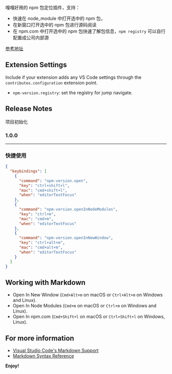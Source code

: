 嘎嘎好用的 npm 包定位插件，支持：

- 快速在 node_module 中打开选中的 npm 包，
- 在新窗口打开选中的 npm 包进行源码阅读
- 在 npm.com 中打开选中的 npm 包快速了解包信息，`npm registry` 可以自行配置成公司内部源

[参考地址](https://code.visualstudio.com/api/get-started/your-first-extension)

## Extension Settings

Include if your extension adds any VS Code settings through the `contributes.configuration` extension point.

- `npm-version.registry`: set the registry for jump navigate.

## Release Notes

项目初始化

### 1.0.0

---

### 快捷使用

```json
{
  "keybindings": [
    {
      "command": "npm-version.open",
      "key": "ctrl+shift+l",
      "mac": "cmd+shift+l",
      "when": "editorTextFocus"
    },
    {
      "command": "npm-version.openInNodeModules",
      "key": "ctrl+m",
      "mac": "cmd+m",
      "when": "editorTextFocus"
    },
    {
      "command": "npm-version.openInNewWindow",
      "key": "ctrl+alt+m",
      "mac": "cmd+alt+m",
      "when": "editorTextFocus"
    }
  ]
}
```

## Working with Markdown

- Open In New Window (`Cmd+Alt+m` on macOS or `Ctrl+Alt+m` on Windows and Linux).
- Open In Node Modules (`Cmd+m` on macOS or `Ctrl+m` on Windows and Linux).
- Open In npm.com (`Cmd+Shift+l` on macOS
  or `Ctrl+Shift+l` on Windows, Linux).

## For more information

- [Visual Studio Code's Markdown Support](http://code.visualstudio.com/docs/languages/markdown)
- [Markdown Syntax Reference](https://help.github.com/articles/markdown-basics/)

**Enjoy!**
